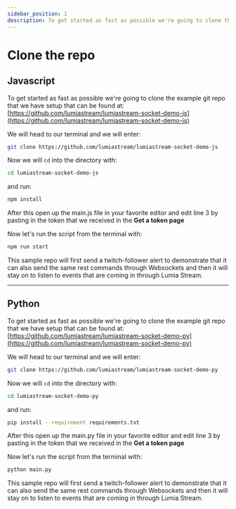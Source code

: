 ```yaml
---
sidebar_position: 1
description: To get started as fast as possible we're going to clone the example git repo that we have setup that can be found at https://github.com/lumiastream/lumiastream-socket-demo-js
---
```


# Clone the repo

## Javascript

To get started as fast as possible we're going to clone the example git repo that we have setup that can be found at: [https://github.com/lumiastream/lumiastream-socket-demo-js](https://github.com/lumiastream/lumiastream-socket-demo-js)

We will head to our terminal and we will enter:

```bash
git clone https://github.com/lumiastream/lumiastream-socket-demo-js
```

Now we will `cd` into the directory with:

```bash
cd lumiastream-socket-demo-js
```

and run:

```bash
npm install
```

After this open up the main.js file in your favorite editor and edit line 3 by pasting in the token that we received in the **Get a token page**

Now let's run the script from the terminal with:

```bash
npm run start
```

This sample repo will first send a twitch-follower alert to demonstrate that it can also send the same rest commands through Websockets and then it will stay on to listen to events that are coming in through Lumia Stream.

---

## Python

To get started as fast as possible we're going to clone the example git repo that we have setup that can be found at: [https://github.com/lumiastream/lumiastream-socket-demo-py](https://github.com/lumiastream/lumiastream-socket-demo-py)

We will head to our terminal and we will enter:

```bash
git clone https://github.com/lumiastream/lumiastream-socket-demo-py
```

Now we will `cd` into the directory with:

```bash
cd lumiastream-socket-demo-py
```

and run:

```bash
pip install --requirement requirements.txt
```

After this open up the main.py file in your favorite editor and edit line 3 by pasting in the token that we received in the **Get a token page**

Now let's run the script from the terminal with:

```bash
python main.py
```

This sample repo will first send a twitch-follower alert to demonstrate that it can also send the same rest commands through Websockets and then it will stay on to listen to events that are coming in through Lumia Stream.
